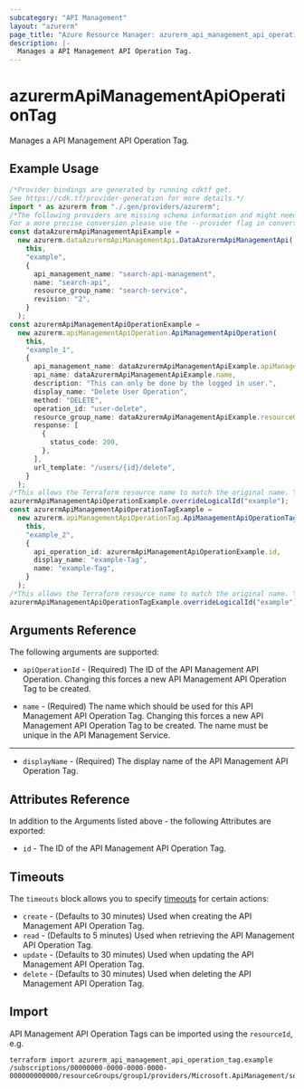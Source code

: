 ```yaml
---
subcategory: "API Management"
layout: "azurerm"
page_title: "Azure Resource Manager: azurerm_api_management_api_operation_tag"
description: |-
  Manages a API Management API Operation Tag.
---
```


# azurermApiManagementApiOperationTag

Manages a API Management API Operation Tag.

## Example Usage

```typescript
/*Provider bindings are generated by running cdktf get.
See https://cdk.tf/provider-generation for more details.*/
import * as azurerm from "./.gen/providers/azurerm";
/*The following providers are missing schema information and might need manual adjustments to synthesize correctly: azurerm.
For a more precise conversion please use the --provider flag in convert.*/
const dataAzurermApiManagementApiExample =
  new azurerm.dataAzurermApiManagementApi.DataAzurermApiManagementApi(
    this,
    "example",
    {
      api_management_name: "search-api-management",
      name: "search-api",
      resource_group_name: "search-service",
      revision: "2",
    }
  );
const azurermApiManagementApiOperationExample =
  new azurerm.apiManagementApiOperation.ApiManagementApiOperation(
    this,
    "example_1",
    {
      api_management_name: dataAzurermApiManagementApiExample.apiManagementName,
      api_name: dataAzurermApiManagementApiExample.name,
      description: "This can only be done by the logged in user.",
      display_name: "Delete User Operation",
      method: "DELETE",
      operation_id: "user-delete",
      resource_group_name: dataAzurermApiManagementApiExample.resourceGroupName,
      response: [
        {
          status_code: 200,
        },
      ],
      url_template: "/users/{id}/delete",
    }
  );
/*This allows the Terraform resource name to match the original name. You can remove the call if you don't need them to match.*/
azurermApiManagementApiOperationExample.overrideLogicalId("example");
const azurermApiManagementApiOperationTagExample =
  new azurerm.apiManagementApiOperationTag.ApiManagementApiOperationTag(
    this,
    "example_2",
    {
      api_operation_id: azurermApiManagementApiOperationExample.id,
      display_name: "example-Tag",
      name: "example-Tag",
    }
  );
/*This allows the Terraform resource name to match the original name. You can remove the call if you don't need them to match.*/
azurermApiManagementApiOperationTagExample.overrideLogicalId("example");

```

## Arguments Reference

The following arguments are supported:

*   `apiOperationId` - (Required) The ID of the API Management API Operation. Changing this forces a new API Management API Operation Tag to be created.

*   `name` - (Required) The name which should be used for this API Management API Operation Tag. Changing this forces a new API Management API Operation Tag to be created. The name must be unique in the API Management Service.

***

* `displayName` - (Required) The display name of the API Management API Operation Tag.

## Attributes Reference

In addition to the Arguments listed above - the following Attributes are exported:

* `id` - The ID of the API Management API Operation Tag.

## Timeouts

The `timeouts` block allows you to specify [timeouts](https://www.terraform.io/language/resources/syntax#operation-timeouts) for certain actions:

* `create` - (Defaults to 30 minutes) Used when creating the API Management API Operation Tag.
* `read` - (Defaults to 5 minutes) Used when retrieving the API Management API Operation Tag.
* `update` - (Defaults to 30 minutes) Used when updating the API Management API Operation Tag.
* `delete` - (Defaults to 30 minutes) Used when deleting the API Management API Operation Tag.

## Import

API Management API Operation Tags can be imported using the `resourceId`, e.g.

```console
terraform import azurerm_api_management_api_operation_tag.example /subscriptions/00000000-0000-0000-0000-000000000000/resourceGroups/group1/providers/Microsoft.ApiManagement/service/service1/apis/api1/operations/operation1/tags/tag1
```
